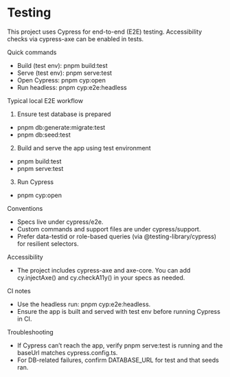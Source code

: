# Testing

This project uses Cypress for end-to-end (E2E) testing. Accessibility checks via cypress-axe can be enabled in tests.

Quick commands
- Build (test env): pnpm build:test
- Serve (test env): pnpm serve:test
- Open Cypress: pnpm cyp:open
- Run headless: pnpm cyp:e2e:headless

Typical local E2E workflow
1) Ensure test database is prepared
- pnpm db:generate:migrate:test
- pnpm db:seed:test
2) Build and serve the app using test environment
- pnpm build:test
- pnpm serve:test
3) Run Cypress
- pnpm cyp:open

Conventions
- Specs live under cypress/e2e.
- Custom commands and support files are under cypress/support.
- Prefer data-testid or role-based queries (via @testing-library/cypress) for resilient selectors.

Accessibility
- The project includes cypress-axe and axe-core. You can add cy.injectAxe() and cy.checkA11y() in your specs as needed.

CI notes
- Use the headless run: pnpm cyp:e2e:headless.
- Ensure the app is built and served with test env before running Cypress in CI.

Troubleshooting
- If Cypress can’t reach the app, verify pnpm serve:test is running and the baseUrl matches cypress.config.ts.
- For DB-related failures, confirm DATABASE_URL for test and that seeds ran.
